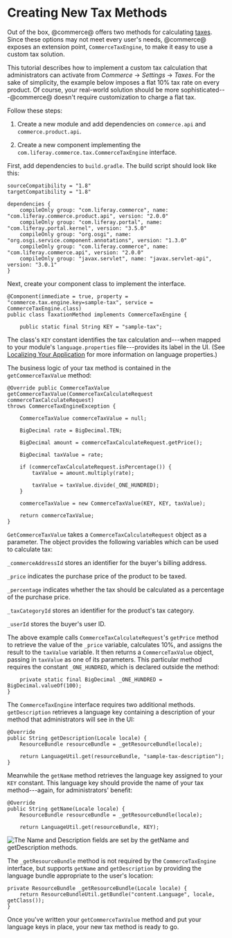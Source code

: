 # Creating New Tax Methods

Out of the box, @commerce@ offers two methods for calculating
[taxes](/web/emporio/documentation/-/knowledge_base/1-0/taxes).
Since these options may not meet every user's needs, @commerce@ exposes an
extension point, `CommerceTaxEngine`, to make it easy to use a custom tax
solution.

This tutorial describes how to implement a custom tax calculation that
administrators can activate from *Commerce* &rarr; *Settings* &rarr; *Taxes*.
For the sake of simplicity, the example below imposes a flat 10% tax rate on
every product. Of course, your real-world solution should be more
sophisticated---@commerce@ doesn't require customization to charge a flat tax.

Follow these steps:

1.  Create a new module and add dependencies on `commerce.api` and
    `commerce.product.api`.

2.  Create a new component implementing the
    `com.liferay.commerce.tax.CommerceTaxEngine` interface.

First, add dependencies to `build.gradle`. The build script should look like
this:

    sourceCompatibility = "1.8"
    targetCompatibility = "1.8"

    dependencies {
        compileOnly group: "com.liferay.commerce", name: "com.liferay.commerce.product.api", version: "2.0.0"
        compileOnly group: "com.liferay.portal", name: "com.liferay.portal.kernel", version: "3.5.0"
        compileOnly group: "org.osgi", name: "org.osgi.service.component.annotations", version: "1.3.0"
        compileOnly group: "com.liferay.commerce", name: "com.liferay.commerce.api", version: "2.0.0"
        compileOnly group: "javax.servlet", name: "javax.servlet-api", version: "3.0.1"
    }

Next, create your component class to implement the interface.


    @Component(immediate = true, property = "commerce.tax.engine.key=sample-tax", service = CommerceTaxEngine.class)
    public class TaxationMethod implements CommerceTaxEngine {

        public static final String KEY = "sample-tax";

The class's `KEY` constant identifies the tax calculation and---when mapped to your
module's `language.properties` file---provides its label in the UI. (See
[Localizing Your Application](/develop/tutorials/-/knowledge_base/7-1/localizing-your-application)
for more information on language properties.)

The business logic of your tax method is contained in the `getCommerceTaxValue`
method:

    @Override public CommerceTaxValue
    getCommerceTaxValue(CommerceTaxCalculateRequest commerceTaxCalculateRequest)
    throws CommerceTaxEngineException {

		CommerceTaxValue commerceTaxValue = null;

		BigDecimal rate = BigDecimal.TEN;

		BigDecimal amount = commerceTaxCalculateRequest.getPrice();

		BigDecimal taxValue = rate;

		if (commerceTaxCalculateRequest.isPercentage()) {
			taxValue = amount.multiply(rate);

			taxValue = taxValue.divide(_ONE_HUNDRED);
		}

		commerceTaxValue = new CommerceTaxValue(KEY, KEY, taxValue);

		return commerceTaxValue;
	}

`GetCommerceTaxValue` takes a `CommerceTaxCalculateRequest` object as
a parameter. The object provides the following variables which can be used to
calculate tax:

`_commerceAddressId` stores an identifier for the buyer's billing address.

`_price` indicates the purchase price of the product to be taxed.

`_percentage` indicates whether the tax should be calculated as a percentage of
the purchase price.

`_taxCategoryId` stores an identifier for the product's tax category.

`_userId` stores the buyer's user ID.

The above example calls `CommerceTaxCalculateRequest`'s `getPrice` method to
retrieve the value of the `_price` variable, calculates 10%, and assigns the
result to the `taxValue` variable. It then returns a `CommerceTaxValue` object,
passing in `taxValue` as one of its parameters. This particular method requires
the constant `_ONE_HUNDRED`, which is declared outside the method:

        private static final BigDecimal _ONE_HUNDRED = BigDecimal.valueOf(100);
    }

The `CommerceTaxEngine` interface requires two additional methods.
`getDescription` retrieves a language key containing a description of your
method that administrators will see in the UI:

	@Override
	public String getDescription(Locale locale) {
		ResourceBundle resourceBundle = _getResourceBundle(locale);

		return LanguageUtil.get(resourceBundle, "sample-tax-description");
	}

Meanwhile the `getName` method retrieves the language key assigned to your `KEY`
constant. This language key should provide the name of your tax method---again,
for administrators' benefit:

	@Override
	public String getName(Locale locale) {
		ResourceBundle resourceBundle = _getResourceBundle(locale);

        return LanguageUtil.get(resourceBundle, KEY);

![The *Name* and *Description* fields are set by the `getName` and `getDescription` methods.](../../../images/taxengine-name-description.png)

The `_getResourceBundle` method is not required by the `CommerceTaxEngine`
interface, but supports `getName` and `getDescription` by providing the language
bundle appropriate to the user's location:

	private ResourceBundle _getResourceBundle(Locale locale) {
		return ResourceBundleUtil.getBundle("content.Language", locale, getClass());
	}

Once you've written your `getCommerceTaxValue` method and put your language keys
in place, your new tax method is ready to go.
